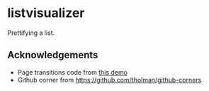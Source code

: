# listvisualizer

Prettifying a list.

## Acknowledgements

* Page transitions code from [this demo](https://tympanus.net/codrops/2013/05/07/a-collection-of-page-transitions/) 
* Github corner from https://github.com/tholman/github-corners 
